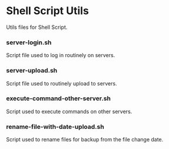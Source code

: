 # Shell Script Utils
Utils files for Shell Script.

### server-login.sh
Script file used to log in routinely on servers.

### server-upload.sh
Script file used to routinely upload to servers.

### execute-command-other-server.sh
Script used to execute commands on other servers.

### rename-file-with-date-upload.sh
Script used to rename files for backup from the file change date.